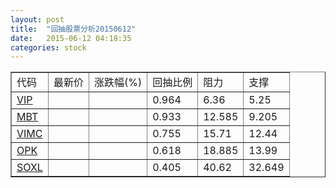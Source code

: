 ```yaml
---
layout: post
title:  "回抽股票分析20150612"
date:   2015-06-12 04:18:35
categories: stock
---
```

<script type="text/javascript">
var stockList = []
stockList.push('gb_vip');
stockList.push('gb_mbt');
stockList.push('gb_vimc');
stockList.push('gb_opk');
stockList.push('gb_soxl');
</script>
<table border="1">
 <tr>
 <td>代码</td>
 <td>最新价</td>
 <td>涨跌幅(%)</td>
 <td>回抽比例</td>
 <td>阻力</td>
 <td>支撑</td>
</tr>
  <tr id="vip">
  <td><a href="http://stock.finance.sina.com.cn/usstock/quotes/VIP.html" target="_blank">VIP</a></td><td></td><td></td><td>0.964</td><td>6.36</td><td>5.25</td></tr>
  <tr id="mbt">
  <td><a href="http://stock.finance.sina.com.cn/usstock/quotes/MBT.html" target="_blank">MBT</a></td><td></td><td></td><td>0.933</td><td>12.585</td><td>9.205</td></tr>
  <tr id="vimc">
  <td><a href="http://stock.finance.sina.com.cn/usstock/quotes/VIMC.html" target="_blank">VIMC</a></td><td></td><td></td><td>0.755</td><td>15.71</td><td>12.44</td></tr>
  <tr id="opk">
  <td><a href="http://stock.finance.sina.com.cn/usstock/quotes/OPK.html" target="_blank">OPK</a></td><td></td><td></td><td>0.618</td><td>18.885</td><td>13.99</td></tr>
  <tr id="soxl">
  <td><a href="http://stock.finance.sina.com.cn/usstock/quotes/SOXL.html" target="_blank">SOXL</a></td><td></td><td></td><td>0.405</td><td>40.62</td><td>32.649</td></tr>
</table>
